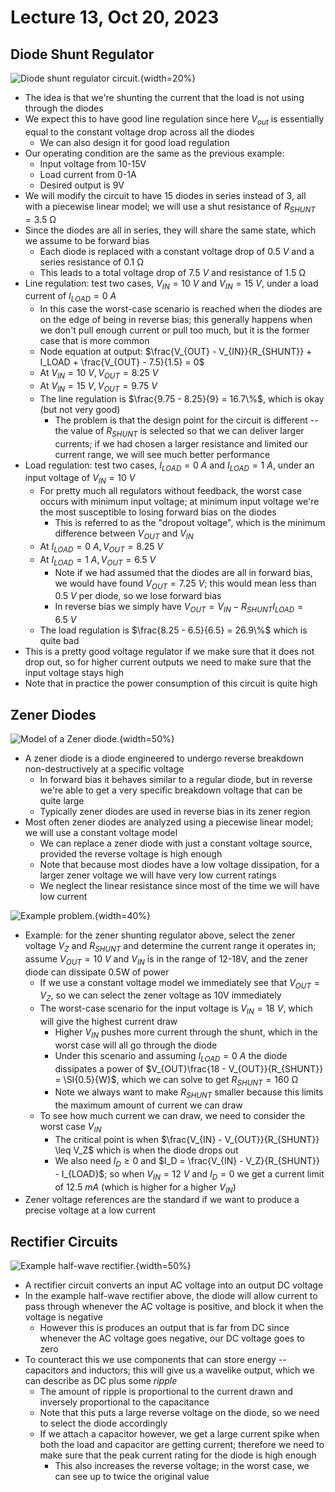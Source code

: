 # Lecture 13, Oct 20, 2023

## Diode Shunt Regulator

![Diode shunt regulator circuit.](imgs/lec13_1.png){width=20%}

* The idea is that we're shunting the current that the load is not using through the diodes
* We expect this to have good line regulation since here $V_{out}$ is essentially equal to the constant voltage drop across all the diodes
	* We can also design it for good load regulation
* Our operating condition are the same as the previous example:
	* Input voltage from 10-15V
	* Load current from 0-1A
	* Desired output is 9V
* We will modify the circuit to have 15 diodes in series instead of 3, all with a piecewise linear model; we will use a shut resistance of $R_{SHUNT} = \SI{3.5}{\ohm}$
* Since the diodes are all in series, they will share the same state, which we assume to be forward bias
	* Each diode is replaced with a constant voltage drop of $\SI{0.5}{V}$ and a series resistance of $\SI{0.1}{\ohm}$
	* This leads to a total voltage drop of $\SI{7.5}{V}$ and resistance of $\SI{1.5}{\ohm}$
* Line regulation: test two cases, $V_{IN} = \SI{10}{V}$ and $V_{IN} = \SI{15}{V}$, under a load current of $I_{LOAD} = \SI{0}{A}$
	* In this case the worst-case scenario is reached when the diodes are on the edge of being in reverse bias; this generally happens when we don't pull enough current or pull too much, but it is the former case that is more common
	* Node equation at output: $\frac{V_{OUT} - V_{IN}}{R_{SHUNT}} + I_LOAD + \frac{V_{OUT} - 7.5}{1.5} = 0$ 
	* At $V_{IN} = \SI{10}{V}, V_{OUT} = \SI{8.25}{V}$
	* At $V_{IN} = \SI{15}{V}, V_{OUT} = \SI{9.75}{V}$
	* The line regulation is $\frac{9.75 - 8.25}{9} = 16.7\%$, which is okay (but not very good)
		* The problem is that the design point for the circuit is different -- the value of $R_{SHUNT}$ is selected so that we can deliver larger currents; if we had chosen a larger resistance and limited our current range, we will see much better performance
* Load regulation: test two cases, $I_{LOAD} = \SI{0}{A}$ and $I_{LOAD} = \SI{1}{A}$, under an input voltage of $V_{IN} = \SI{10}{V}$
	* For pretty much all regulators without feedback, the worst case occurs with minimum input voltage; at minimum input voltage we're the most susceptible to losing forward bias on the diodes
		* This is referred to as the "dropout voltage", which is the minimum difference between $V_{OUT}$ and $V_{IN}$
	* At $I_{LOAD} = \SI{0}{A}, V_{OUT} = \SI{8.25}{V}$
	* At $I_{LOAD} = \SI{1}{A}, V_{OUT} = \SI{6.5}{V}$
		* Note if we had assumed that the diodes are all in forward bias, we would have found $V_{OUT} = \SI{7.25}{V}$; this would mean less than $\SI{0.5}{V}$ per diode, so we lose forward bias
		* In reverse bias we simply have $V_{OUT} = V_{IN} - R_{SHUNT}I_{LOAD} = \SI{6.5}{V}$
	* The load regulation is $\frac{8.25 - 6.5}{6.5} = 26.9\%$ which is quite bad
* This is a pretty good voltage regulator if we make sure that it does not drop out, so for higher current outputs we need to make sure that the input voltage stays high
* Note that in practice the power consumption of this circuit is quite high

## Zener Diodes

![Model of a Zener diode.](imgs/lec13_2.png){width=50%}

* A zener diode is a diode engineered to undergo reverse breakdown non-destructively at a specific voltage
	* In forward bias it behaves similar to a regular diode, but in reverse we're able to get a very specific breakdown voltage that can be quite large
	* Typically zener diodes are used in reverse bias in its zener region
* Most often zener diodes are analyzed using a piecewise linear model; we will use a constant voltage model
	* We can replace a zener diode with just a constant voltage source, provided the reverse voltage is high enough
	* Note that because most diodes have a low voltage dissipation, for a larger zener voltage we will have very low current ratings
	* We neglect the linear resistance since most of the time we will have low current

![Example problem.](imgs/lec13_3.png){width=40%}

* Example: for the zener shunting regulator above, select the zener voltage $V_Z$ and $R_{SHUNT}$ and determine the current range it operates in; assume $V_{OUT} = \SI{10}{V}$ and $V_{IN}$ is in the range of 12-18V, and the zener diode can dissipate 0.5W of power
	* If we use a constant voltage model we immediately see that $V_{OUT} = V_Z$, so we can select the zener voltage as 10V immediately
	* The worst-case scenario for the input voltage is $V_{IN} = \SI{18}{V}$, which will give the highest current draw
		* Higher $V_{IN}$ pushes more current through the shunt, which in the worst case will all go through the diode
		* Under this scenario and assuming $I_{LOAD} = \SI{0}{A}$ the diode dissipates a power of $V_{OUT}\frac{18 - V_{OUT}}{R_{SHUNT}} = \SI{0.5}{W}$, which we can solve to get $R_{SHUNT} = \SI{160}{\ohm}$
		* Note we always want to make $R_{SHUNT}$ smaller because this limits the maximum amount of current we can draw
	* To see how much current we can draw, we need to consider the worst case $V_{IN}$
		* The critical point is when $\frac{V_{IN} - V_{OUT}}{R_{SHUNT}} \leq V_Z$ which is when the diode drops out
		* We also need $I_D \geq 0$ and $I_D = \frac{V_{IN} - V_Z}{R_{SHUNT}} - I_{LOAD}$; so when $V_{IN} = \SI{12}{V}$ and $I_D = 0$ we get a current limit of $\SI{12.5}{mA}$ (which is higher for a higher $V_{IN}$)
* Zener voltage references are the standard if we want to produce a precise voltage at a low current

## Rectifier Circuits

![Example half-wave rectifier.](imgs/lec13_4.png){width=50%}

* A rectifier circuit converts an input AC voltage into an output DC voltage
* In the example half-wave rectifier above, the diode will allow current to pass through whenever the AC voltage is positive, and block it when the voltage is negative
	* However this is produces an output that is far from DC since whenever the AC voltage goes negative, our DC voltage goes to zero
* To counteract this we use components that can store energy -- capacitors and inductors; this will give us a wavelike output, which we can describe as DC plus some *ripple*
	* The amount of ripple is proportional to the current drawn and inversely proportional to the capacitance
	* Note that this puts a large reverse voltage on the diode, so we need to select the diode accordingly
	* If we attach a capacitor however, we get a large current spike when both the load and capacitor are getting current; therefore we need to make sure that the peak current rating for the diode is high enough
		* This also increases the reverse voltage; in the worst case, we can see up to twice the original value


